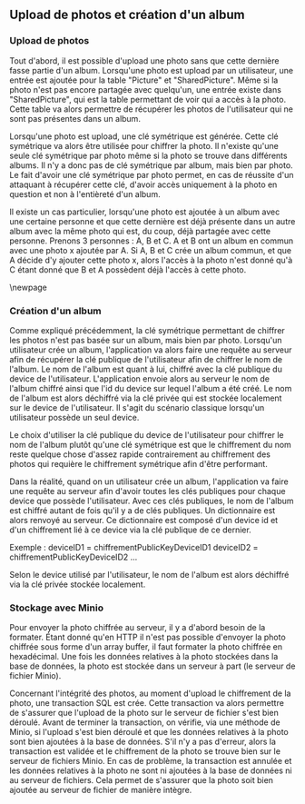 ## Upload de photos et création d'un album

### Upload de photos

Tout d'abord, il est possible d'upload une photo sans que cette dernière fasse partie d'un album. Lorsqu'une photo est upload par un utilisateur, une entrée est ajoutée pour la table "Picture" et "SharedPicture". Même si la photo n'est pas encore partagée avec quelqu'un, une entrée existe dans "SharedPicture", qui est la table permettant de voir qui a accès à la photo. Cette table va alors permettre de récupérer les photos de l'utilisateur qui ne sont pas présentes dans un album.

Lorsqu'une photo est upload, une clé symétrique est générée. Cette clé symétrique va alors être utilisée pour chiffrer la photo. Il n'existe qu'une seule clé symétrique par photo même si la photo se trouve dans différents albums. Il n'y a donc pas de clé symétrique par album, mais bien par photo. Le fait d'avoir une clé symétrique par photo permet, en cas de réussite d'un attaquant à récupérer cette clé, d'avoir accès uniquement à la photo en question et non à l'entièreté d'un album.

Il existe un cas particulier, lorsqu'une photo est ajoutée à un album avec une certaine personne et que cette dernière est déjà présente dans un autre album avec la même photo qui est, du coup, déjà partagée avec cette personne. Prenons 3 personnes : A, B et C. A et B ont un album en commun avec une photo x ajoutée par A. Si A, B et C crée un album commun, et que A décide d'y ajouter cette photo x, alors l'accès à la photo n'est donné qu'à C étant donné que B et A possèdent déjà l'accès à cette photo.

\newpage

### Création d'un album

Comme expliqué précédemment, la clé symétrique permettant de chiffrer les photos n'est pas basée sur un album, mais bien par photo. Lorsqu'un utilisateur crée un album, l'application va alors faire une requête au serveur afin de récupérer la clé publique de l'utilisateur afin de chiffrer le nom de l'album. Le nom de l'album est quant à lui, chiffré avec la clé publique du device de l'utilisateur. L'application envoie alors au serveur le nom de l'album chiffré ainsi que l'id du device sur lequel l'album a été créé. Le nom de l'album est alors déchiffré via la clé privée qui est stockée localement sur le device de l'utilisateur. Il s'agit du scénario classique lorsqu'un utilisateur possède un seul device.

Le choix d'utiliser la clé publique du device de l'utilisateur pour chiffrer le nom de l'album plutôt qu'une clé symétrique est que le chiffrement du nom reste quelque chose d'assez rapide contrairement au chiffrement des photos qui requière le chiffrement symétrique afin d'être performant.

Dans la réalité, quand on un utilisateur crée un album, l'application va faire une requête au serveur afin d'avoir toutes les clés publiques pour chaque device que possède l'utilisateur. Avec ces clés publiques, le nom de l'album est chiffré autant de fois qu'il y a de clés publiques. Un dictionnaire est alors renvoyé au serveur. Ce dictionnaire est composé d'un device id et d'un chiffrement lié à ce device via la clé publique de ce dernier.

Exemple :
deviceID1 = chiffrementPublicKeyDeviceID1
deviceID2 = chiffrementPublicKeyDeviceID2
...

Selon le device utilisé par l'utilisateur, le nom de l'album est alors déchiffré via la clé privée stockée localement.

### Stockage avec Minio

Pour envoyer la photo chiffrée au serveur, il y a d'abord besoin de la formater. Étant donné qu'en HTTP il n'est pas possible d'envoyer la photo chiffrée sous forme d'un array buffer, il faut formater la photo chiffrée en hexadécimal. Une fois les données relatives à la photo stockées dans la base de données, la photo est stockée dans un serveur à part (le serveur de fichier Minio).

Concernant l'intégrité des photos, au moment d'upload le chiffrement de la photo, une transaction SQL est crée. Cette transaction va alors permettre de s'assurer que l'upload de la photo sur le serveur de fichier s'est bien déroulé. Avant de terminer la transaction, on vérifie, via une méthode de Minio, si l'upload s'est bien déroulé et que les données relatives à la photo sont bien ajoutées à la base de données. S'il n'y a pas d'erreur, alors la transaction est validée et le chiffrement de la photo se trouve bien sur le serveur de fichiers Minio. En cas de problème, la transaction est annulée et les données relatives à la photo ne sont ni ajoutées à la base de données ni au serveur de fichiers. Cela permet de s'assurer que la photo soit bien ajoutée au serveur de fichier de manière intègre.
